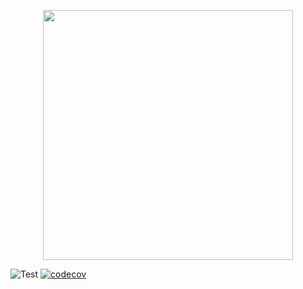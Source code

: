<p align="center"><a href="https://trawlbens.id" target="_blank"><img src="https://www.trawlbens.id/assets/static/logo.4114385.7927df15e26264d4d288b354c7a22c2f.png" width="400"></a></p>

<p align="center">

![Test](https://github.com/Trawlbens-Dev/trawlbens%2Ecore/workflows/Test/badge.svg) 
[![codecov](https://codecov.io/gh/Trawlbens-Dev/trawlbens.core/branch/master/graph/badge.svg?token=N1NBNHEB6O)](https://codecov.io/gh/Trawlbens-Dev/trawlbens.core)
</p>
